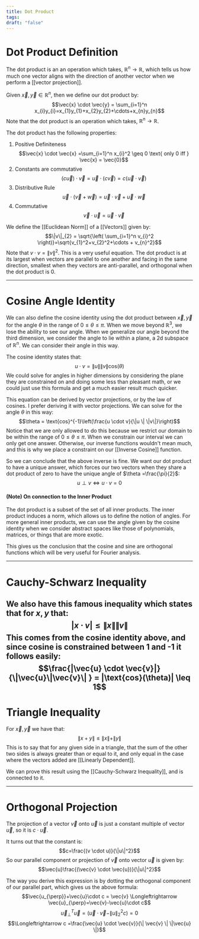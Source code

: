 ```yaml
---
title: Dot Product
tags:
draft: "false"
---
```

# Dot Product Definition
The dot product is an an operation which takes, $\mathbb{R}^n \to \mathbb{R}$, which tells us how much one vector aligns with the direction of another vector when we perform a [[vector projection]].

Given $\vec{x},\vec{y}\in \mathbb{R}^n$, then we define our dot product by:
$$\vec{x} \cdot \vec{y} = \sum_{i=1}^n x_{i}y_{i}=x_{1}y_{1}+x_{2}y_{2}+\cdots+x_{n}y_{n}$$
Note that the dot product is an operation which takes, $\mathbb{R}^n \to \mathbb{R}$. 

The dot product has the following properties:
1. Positive Definiteness
$$\vec{x} \cdot \vec{x} =\sum_{i=1}^n x_{i}^2 \geq 0 \text{ only 0 iff } \vec{x} = \vec{0}$$
2. Constants are commutative
$$(c\vec{u})\cdot \vec{v}=\vec{u}\cdot(c\vec{v})=c(\vec{u} \cdot \vec{v})$$
3. Distributive Rule 
$$\vec{u}\cdot(\vec{v}+\vec{w})=\vec{u}\cdot\vec{v}+\vec{u}\cdot \vec{w}$$
4. Commutative 
$$\vec{v} \cdot \vec{u}=\vec{u} \cdot \vec{v}$$

We define the [[Euclidean Norm]] of a [[Vectors]] given by:
$$\|v\|_{2} = \sqrt{\left( \sum_{i=1}^n v_{i}^2 \right)}=\sqrt{v_{1}^2+v_{2}^2+\cdots + v_{n}^2}$$
Note that $v \cdot v = \| v\|^2$. This is a very useful equation. The dot product is at its largest when vectors are parallel to one another and facing in the same direction, smallest when they vectors are anti-parallel, and orthogonal when the dot product is 0. 

---
# Cosine Angle Identity 

We can also define the cosine identity using the dot product between $\vec{x},\vec{y}$ for the angle $\theta$ in the range of $0 \leq \theta \leq \pi$. When we move beyond $\mathbb{R}^3$, we lose the ability to see our angle. When we generalize our angle beyond the third dimension, we consider the angle to lie within a plane, a 2d subspace of $\mathbb{R}^n$. We can consider their angle in this way. 

The cosine identity states that:
$$u\cdot v = \|u\|\|v\| \text{cos}(\theta)$$
We could solve for angles in higher dimensions by considering the plane they are constrained on and doing some less than pleasant math, or we could just use this formula and get a much easier result much quicker. 

This equation can be derived by vector projections, or by the law of cosines. I prefer deriving it with vector projections. We can solve for the angle $\theta$ in this way:
$$\theta = \text{cos}^{-1}\left(\frac{u \cdot v}{\|u \| \|v\|}\right)$$
Notice that we are only allowed to do this because we restrict our domain to be within the range of $0 \leq \theta \leq \pi$. When we constrain our interval we can only get one answer. Otherwise, our inverse functions wouldn't mean much, and this is why we place a constraint on our [[Inverse Cosine]] function. 

So we can conclude that the above inverse is fine. We want our dot product to have a unique answer, which forces our two vectors when they share a dot product of zero to have the unique angle of $\theta =\frac{\pi}{2}$:
$$u \perp v \Longleftrightarrow u \cdot v = 0$$
#### (Note) On connection to the Inner Product
The dot product is a subset of the set of all inner products. The inner product induces a norm, which allows us to define the notion of angles. For more general inner products, we can use the angle given by the cosine identity when we consider abstract spaces like those of polynomials, matrices, or things that are more exotic. 

This gives us the conclusion that the cosine and sine are orthogonal functions which will be very useful for Fourier analysis.

---
# Cauchy-Schwarz Inequality 
We also have this famous inequality which states that for $x,y$ that:
$$|x \cdot v | \leq \|x\| \|v\|$$
This comes from the cosine identity above, and since cosine is constrained between 1 and -1 it follows easily:
$$\frac{|\vec{u} \cdot \vec{v}|}{\|\vec{u}\|\vec{v}\| } = |\text{cos}(\theta)| \leq 1$$
--- 
# Triangle Inequality 
For $\vec{x},\vec{y}$ we have that:
$$\| x + y\| \leq \|x\| + \|y\|$$
This is to say that for any given side in a triangle, that the sum of the other two sides is always greater than or equal to it, and only equal in the case where the vectors added are  [[Linearly Dependent]]. 

We can prove this result using the [[Cauchy-Schwarz Inequality]], and is connected to it. 

---
# Orthogonal Projection
The projection of a vector $\vec{v}$ onto $\vec{u}$ is just a constant multiple of vector $\vec{u}$, so it is $c \cdot \vec{u}$. 

It turns out that the constant is:
$$c=\frac{(v \cdot u)}{\|u\|^2}$$
So our parallel component or projection of $\vec{v}$ onto vector $\vec{u}$ is given by:
$$\vec{u}\frac{(\vec{v} \cdot \vec{u})}{\|u\|^2}$$

The way you derive this expression is by dotting the orthogonal component of our parallel part, which gives us the above formula:
$$\vec{u_{\perp}}+\vec{u}\cdot c = \vec{v} \Longleftrightarrow \vec{u}_{\perp}=\vec{v}-\vec{u}\cdot c$$
$$\vec{u}_{\perp}^T\vec{u}=(\vec{u}\cdot\vec{v}-\|u\|_{2}^2c)=0$$
$$\Longleftrightarrow c =\frac{\vec{u} \cdot \vec{v}}{\| \vec{v} \| \|\vec{u} \|}$$
